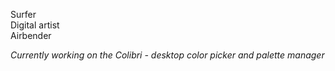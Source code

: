 Surfer    
Digital artist    
Airbender    
<!-- Godot game developer    -->
<!-- JS enjoyer    -->

*Currently working on the Colibri - desktop color picker and palette manager*

<!-- [Steam](https://yourusername.itch.io)     -->
<!-- [itch.io](https://ima-laghima.itch.io/)    
<!-- [GitHub](https://github.com/ImaLaghima) <- You are here    
<!-- [X (Twitter)](https://x.com/imalaghima)    
<!-- [Email](https://x.com/yourusername)     -->
<!-- [Discord](https://discord.com/invite/your-discord-link)     -->
<!-- [Discord Server](https://discord.com/invite/your-server-link)     -->
<!-- [Instagram](https://discord.com/invite/your-server-link)     -->
<!-- [TikTok](https://discord.com/invite/your-server-link)     -->
<!-- [YouTube](https://discord.com/invite/your-server-link)     -->
<!-- [Telegram](https://discord.com/invite/your-server-link)     -->
<!-- [Web Site 1](https://discord.com/invite/your-server-link)     -->
<!-- [Web Site 2](https://discord.com/invite/your-server-link)     -->
